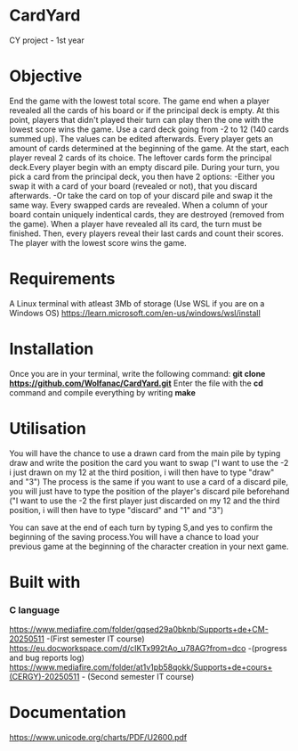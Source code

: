 # CardYard
CY project - 1st year

# Objective
End the game with the lowest total score. 
The game end when a player revealed all the cards of his board or if the principal deck is empty. At this point, players that didn't played their turn can play then the one with the lowest score wins the game.
Use a card deck going from -2 to 12 (140 cards summed up). The values can be edited afterwards.
Every player gets an amount of cards determined at the beginning of the game.
At the start, each player reveal 2 cards of its choice.
The leftover cards form the principal deck.Every player begin with an empty discard pile.
During your turn, you pick a card from the principal deck, you then have 2 options:
-Either you swap it with a card of your board (revealed or not), that you discard afterwards.
-Or take the card on top of your discard pile and swap it the same way.
Every swapped cards are revealed.
When a column of your board contain uniquely indentical cards, they are destroyed (removed from the game).
When a player have revealed all its card, the turn must be finished. Then, every players reveal their last cards and count their scores. The player with the lowest score wins the game.


# Requirements
A Linux terminal with atleast 3Mb of storage (Use WSL if you are on a Windows OS)
https://learn.microsoft.com/en-us/windows/wsl/install


# Installation
Once you are in your terminal, write the following command:
**git clone https://github.com/Wolfanac/CardYard.git**
Enter the file with the **cd** command and compile everything by writing **make**

# Utilisation
You will have the chance to use a drawn card from the main pile by typing draw and write the position the card you want to swap ("I want to use the -2 i just drawn on my 12 at the third position, i will then have to type "draw" and "3")
The process is the same if you want to use a card of a discard pile, you will just have to type the position of the player's discard pile beforehand ("I want to use the -2 the first player just discarded on my 12 and the third position, i will then have to type "discard" and "1" and "3")

You can save at the end of each turn by typing S,and yes to confirm the beginning of the saving process.You will have a chance to load your previous game at the beginning of the character creation in your next game.

# Built with
### C language
https://www.mediafire.com/folder/gqsed29a0bknb/Supports+de+CM-20250511 -(First semester IT course)
https://eu.docworkspace.com/d/cIKTx992tAo_u78AG?from=dco -(progress and bug reports log) 
https://www.mediafire.com/folder/at1v1pb58qokk/Supports+de+cours+(CERGY)-20250511 -  (Second semester IT course)

# Documentation
https://www.unicode.org/charts/PDF/U2600.pdf
